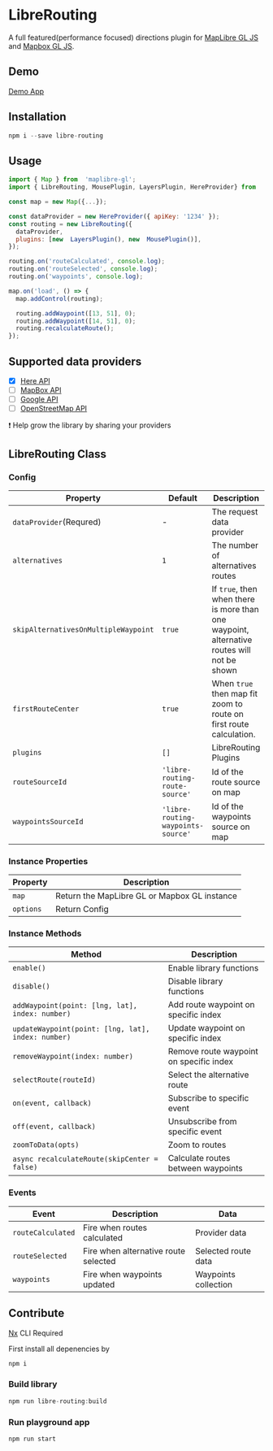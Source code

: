# LibreRouting

A full featured(performance focused) directions plugin for [MapLibre GL JS](https://github.com/maplibre/maplibre-gl-js) and [Mapbox GL JS](https://github.com/mapbox/mapbox-gl-js).

## Demo

[Demo App](https://marucjmar.github.io/libre-routing/)

## Installation

```js
npm i --save libre-routing
```

## Usage

```js
import { Map } from  'maplibre-gl';
import { LibreRouting, MousePlugin, LayersPlugin, HereProvider} from  'libre-routing';

const map = new Map({...});

const dataProvider = new HereProvider({ apiKey: '1234' });
const routing = new LibreRouting({
  dataProvider,
  plugins: [new  LayersPlugin(), new  MousePlugin()],
});

routing.on('routeCalculated', console.log);
routing.on('routeSelected', console.log);
routing.on('waypoints', console.log);

map.on('load', () => {
  map.addControl(routing);

  routing.addWaypoint([13, 51], 0);
  routing.addWaypoint([14, 51], 0);
  routing.recalculateRoute();
});
```

## Supported data providers

- [x] [Here API](https://www.here.com/)
- [ ] [MapBox API](https://docs.mapbox.com/help/glossary/directions-api/)
- [ ] [Google API](https://developers.google.com/maps/documentation/directions/overview)
- [ ] [OpenStreetMap API](https://wiki.openstreetmap.org/wiki/Routing)

:exclamation: Help grow the library by sharing your providers

## LibreRouting Class

### Config

| Property                             | Default                            | Description                                                                                |
| ------------------------------------ | ---------------------------------- | ------------------------------------------------------------------------------------------ |
| `dataProvider`(Requred)              | -                                  | The request data provider                                                                  |
| `alternatives`                       | `1`                                | The number of alternatives routes                                                          |
| `skipAlternativesOnMultipleWaypoint` | `true`                             | If `true`, then when there is more than one waypoint, alternative routes will not be shown |
| `firstRouteCenter`                   | `true`                             | When `true` then map fit zoom to route on first route calculation.                         |
| `plugins`                            | `[]`                               | LibreRouting Plugins                                                                       |
| `routeSourceId`                      | `'libre-routing-route-source'`     | Id of the route source on map                                                              |
| `waypointsSourceId`                  | `'libre-routing-waypoints-source'` | Id of the waypoints source on map                                                          |

### Instance Properties

| Property  | Description                                  |
| --------- | -------------------------------------------- |
| `map`     | Return the MapLibre GL or Mapbox GL instance |
| `options` | Return Config                                |

### Instance Methods

| Method                                             | Description                             |
| -------------------------------------------------- | --------------------------------------- |
| `enable()`                                         | Enable library functions                |
| `disable()`                                        | Disable library functions               |
| `addWaypoint(point: [lng, lat], index: number)`    | Add route waypoint on specific index    |
| `updateWaypoint(point: [lng, lat], index: number)` | Update waypoint on specific index       |
| `removeWaypoint(index: number)`                    | Remove route waypoint on specific index |
| `selectRoute(routeId)`                             | Select the alternative route            |
| `on(event, callback)`                              | Subscribe to specific event             |
| `off(event, callback)`                             | Unsubscribe from specific event         |
| `zoomToData(opts)`                                 | Zoom to routes                          |
| `async recalculateRoute(skipCenter = false)`       | Calculate routes between waypoints      |

### Events

| Event             | Description                          | Data                 |
| ----------------- | ------------------------------------ | -------------------- |
| `routeCalculated` | Fire when routes calculated          | Provider data        |
| `routeSelected`   | Fire when alternative route selected | Selected route data  |
| `waypoints`       | Fire when waypoints updated          | Waypoints collection |

## Contribute

[Nx](https://nx.dev/using-nx/nx-cli) CLI Required

First install all depenencies by

```js
npm i
```

### Build library

```js
npm run libre-routing:build
```

### Run playground app

```js
npm run start
```
